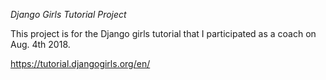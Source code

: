 *Django Girls Tutorial Project*

This project is for the Django girls tutorial that I participated as a coach on Aug. 4th 2018.

https://tutorial.djangogirls.org/en/